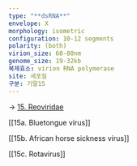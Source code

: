 ```yaml
---
type: "**dsRNA**"
envelope: X
morphology: isometric
configuration: 10-12 segments
polarity: (both)
virion_size: 60-80nm
genome_size: 19-32kb
복제효소: virion RNA polymerase
site: 세포질
구분: 기말15
---
```

-> [15. Reoviridae](./content/vet/1.%20Lecture/07-3.%20%EC%A0%84%EC%97%BC%EB%B3%91%ED%95%992/15.%20Reoviridae.md)

[[15a. Bluetongue virus]]

[[15b. African horse sickness virus]]

[[15c. Rotavirus]]
